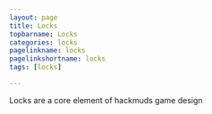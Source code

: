```yaml
---
layout: page
title: Locks
topbarname: Locks
categories: locks
pagelinkname: locks
pagelinkshortname: locks
tags: [locks]

---
```


Locks are a core element of hackmuds game design